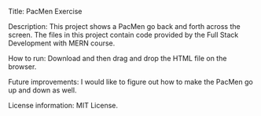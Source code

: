 Title: PacMen Exercise

Description: This project shows a PacMen go back and forth across the screen. The files in this project contain code provided by the Full Stack Development with MERN course.

How to run: Download and then drag and drop the HTML file on the browser.

Future improvements: I would like to figure out how to make the PacMen go up and down as well.

License information: MIT License.
